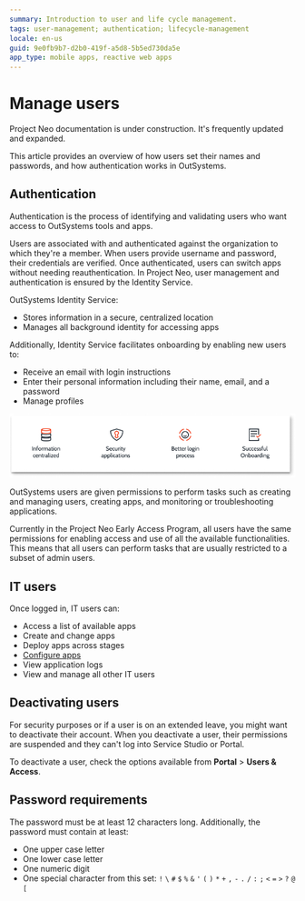 ```yaml
---
summary: Introduction to user and life cycle management.  
tags: user-management; authentication; lifecycle-management
locale: en-us
guid: 9e0fb9b7-d2b0-419f-a5d8-5b5ed730da5e
app_type: mobile apps, reactive web apps
---
```


# Manage users

<div class="info" markdown="1">

Project Neo documentation is under construction. It's frequently updated and expanded.

</div>

This article provides an overview of how users set their names and passwords, and how authentication works in OutSystems.

## Authentication

Authentication is the process of identifying and validating users who want access to OutSystems tools and apps.

Users are associated with and authenticated against the organization to which they're a member. When users provide username and password, their credentials are verified. Once authenticated, users can switch apps without needing reauthentication. In Project Neo, user management and authentication is ensured by the Identity Service.

OutSystems Identity Service:

* Stores information in a secure, centralized location
* Manages all background identity for accessing apps

Additionally, Identity Service facilitates onboarding by enabling new users to:

* Receive an email with login instructions
* Enter their personal information including their name, email, and a password
* Manage profiles
  
![User management](images/manage-users-diag.png "User management")

OutSystems users are given permissions to perform tasks such as creating and managing users, creating apps, and monitoring or troubleshooting applications.

<div class="warning" markdown="1">

Currently in the Project Neo Early Access Program, all users have the same permissions for enabling access and use of all the available functionalities. This means that all users can perform tasks that are usually restricted to a subset of admin users.

</div>

## IT users

Once logged in, IT users can:

* Access a list of available apps
* Create and change apps
* Deploy apps across stages
* [Configure apps](./configuration-management.md)
* View application logs
* View and manage all other IT users


## Deactivating users

For security purposes or if a user is on an extended leave, you might want to deactivate their account. When you deactivate a user, their permissions are suspended and they can't log into Service Studio or Portal.

To deactivate a user, check the options available from **Portal** > **Users & Access**.

## Password requirements

The password must be at least 12 characters long. Additionally, the password must contain at least:

* One upper case letter
* One lower case letter
* One numeric digit
* One special character from this set: `!` `\` `#` `$` `%` `&` `'` `(` `)` `*` `+` `,` `-` `.` `/` `:` `;` `<` `=` `>` `?` `@` `[`
